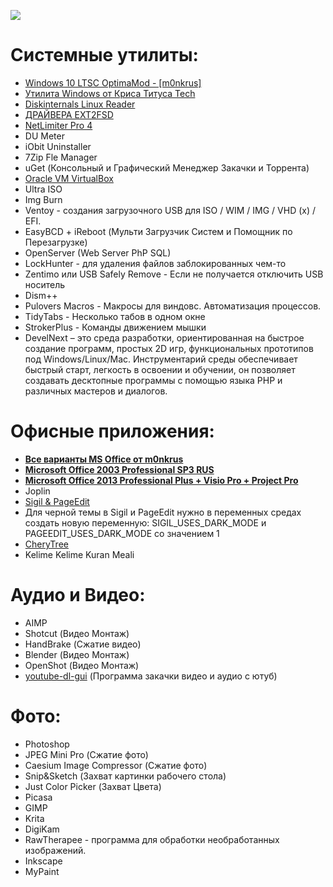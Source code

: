 ![](https://c4.wallpaperflare.com/wallpaper/100/360/974/windows-10-material-wallpaper-preview.jpg)

# Системные утилиты:

 - [Windows 10 LTSC OptimaMod - [m0nkrus]](https://w14.monkrus.ws/2021/12/windows-10-ltsc-optimamod-dec21-rus-eng.html "Windows 10 LTSC OptimaMod (Dec`21) RUS-ENG x86-x64")
 - [Утилита Windows от Криса Титуса Tech](https://github.com/ChrisTitusTech/winutil "установка программ, настроек, исправлений и обновлений")
 - [Diskinternals Linux Reader](https://www.diskinternals.com/linux-reader/ "Бесплатная программа Linux Reader ™ для Windows. Можете работать с разделами Linux как с обычными NTFS или FAT.")
 - [ДРАЙВЕРА EXT2FSD](https://losst.ru/podklyuchenie-ext4-v-windows "С помощью драйвера Ext2fsd вы можете работать с вашими разделами Linux как с обычными NTFS или FAT.")
 - [NetLimiter Pro 4](https://www.netlimiter.com "Сетевой Файрвол - (RegName: Vladimir Putin #2) (RegCode: XLEVD-PNASB-6A3BD-Z72GJ-SPAH7)")
 - DU Meter
 - iObit Uninstaller
 - 7Zip Fle Manager
 - uGet (Консольный и Графический Менеджер Закачки и Торрента)
 - [Oracle VM VirtualBox](https://www.virtualbox.org/ "Мощный продукт виртуализации x86 и AMD64/Intel64 для корпоративного и домашнего использования.")
 - Ultra ISO
 - Img Burn
 - Ventoy - создания загрузочного USB для ISO / WIM / IMG / VHD (x) / EFI.
 - EasyBCD + iReboot (Мульти Загрузчик Систем и Помощник по Перезагрузке)
 - OpenServer (Web Server PhP SQL)
 - LockHunter - для удаления файлов заблокированных чем-то
 - Zentimo или USB Safely Remove - Если не получается отключить USB носитель
 - Dism++
 - Pulovers Macros - Макросы для виндовс. Автоматизация процессов.
 - TidyTabs - Несколько табов в одном окне
 - StrokerPlus - Команды движением мышки
 - DevelNext – это среда разработки, ориентированная на быстрое создание программ, простых 2D игр, функциональных прототипов под Windows/Linux/Mac. Инструментарий среды обеспечивает быстрый старт, легкость в освоении и обучении, он позволяет создавать десктопные программы с помощью языка PHP и различных мастеров и диалогов.


 # Офисные приложения:

 - [**Все варианты MS Office от m0nkrus**](http://w13.monkrus.ws/search/label/Office)
 - [**Microsoft Office 2003 Professional SP3 RUS**](https://rutracker.org/forum/viewtopic.php?t=3405578)
 - [**Microsoft Office 2013 Professional Plus + Visio Pro + Project Pro**](http://rutracker.ru/viewtopic.php?t=65139)
 - Joplin
 - [Sigil & PageEdit](https://sigil-ebook.com/ "Sigil & PageEdit")
 - Для черной темы в Sigil и PageEdit нужно в переменных средах создать новую переменную:
    SIGIL\_USES\_DARK_MODE
    и
    PAGEEDIT\_USES\_DARK_MODE
    со значением 1
 - [CheryTree](https://www.giuspen.com/cherrytree/ "CheryTree")
 - Kelime Kelime Kuran Meali


 # Аудио и Видео:

 - AIMP
 - Shotcut (Видео Монтаж)
 - HandBrake (Сжатие видео)
 - Blender (Видео Монтаж)
 - OpenShot (Видео Монтаж)
 - [youtube-dl-gui](https://github.com/MrS0m30n3/youtube-dl-gui/releases/tag/0.4 "youtube-dl-gui") (Программа закачки видео и аудио с ютуб)


 # Фото:

 - Photoshop
 - JPEG Mini Pro (Сжатие фото)
 - Caesium Image Compressor (Сжатие фото)
 - Snip&Sketch (Захват картинки рабочего стола)
 - Just Color Picker (Захват Цвета)
 - Picasa
 - GIMP
 - Krita
 - DigiKam
 - RawTherapee - программа для обработки необработанных изображений.
 - Inkscape
 - MyPaint
